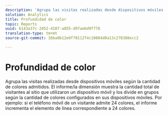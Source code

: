 ```yaml
---
description: 'Agrupa las visitas realizadas desde dispositivos móviles según la cantidad de colores admitidos. El informe/la dimensión muestra la cantidad total de visitantes al sitio que utilizaron un dispositivo móvil y los divide en grupos según la cantidad de colores configurados en sus dispositivos móviles. Por ejemplo: si el teléfono móvil de un visitante admite 24 colores, el informe incrementa el elemento de línea correspondiente a 24 colores.'
solution: Analytics
title: Profundidad de color
topic: Reports
uuid: 6143a37c-2452-4107-a855-d97aebd9f778
translation-type: tm+mt
source-git-commit: 16ba0b12e0f70112f4c10804d0a13c278388ecc2

---
```



# Profundidad de color

Agrupa las visitas realizadas desde dispositivos móviles según la cantidad de colores admitidos. El informe/la dimensión muestra la cantidad total de visitantes al sitio que utilizaron un dispositivo móvil y los divide en grupos según la cantidad de colores configurados en sus dispositivos móviles. Por ejemplo: si el teléfono móvil de un visitante admite 24 colores, el informe incrementa el elemento de línea correspondiente a 24 colores.

